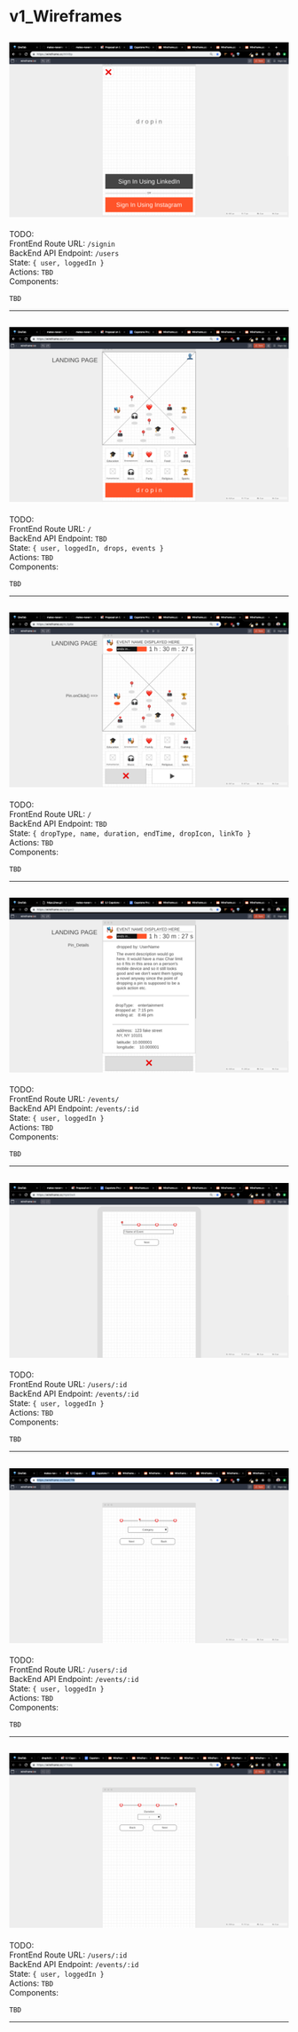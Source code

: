 # v1_Wireframes

## ![signin](../docs/v1_wireframes/signin.png)

TODO:  
FrontEnd Route URL: `/signin`  
BackEnd API Endpoint: `/users`  
State: `{ user, loggedIn }`  
Actions: `TBD`  
Components:

```
TBD
```

---

## ![landing](../docs/v1_wireframes/landing.png)

TODO:  
FrontEnd Route URL: `/`  
BackEnd API Endpoint: `TBD`  
State: `{ user, loggedIn, drops, events }`  
Actions: `TBD`  
Components:

```
TBD
```

---

## ![pin-onclick](../docs/v1_wireframes/pin-onclick.png)

TODO:  
FrontEnd Route URL: `/`  
BackEnd API Endpoint: `TBD`  
State: `{ dropType, name, duration, endTime, dropIcon, linkTo }`  
Actions: `TBD`  
Components:

```
TBD
```

---


## ![pin-details](../docs/v1_wireframes/pin-details.png)

TODO:  
FrontEnd Route URL: `/events/`  
BackEnd API Endpoint: `/events/:id`  
State: `{ user, loggedIn }`  
Actions: `TBD`  
Components:

```
TBD
```

---

## ![stepper-1](../docs/v1_wireframes/stepper-1.png)

TODO:  
FrontEnd Route URL: `/users/:id`  
BackEnd API Endpoint: `/events/:id`  
State: `{ user, loggedIn }`  
Actions: `TBD`  
Components:

```
TBD
```

---

## ![stepper-2](../docs/v1_wireframes/stepper-2.png)

TODO:  
FrontEnd Route URL: `/users/:id`  
BackEnd API Endpoint: `/events/:id`  
State: `{ user, loggedIn }`  
Actions: `TBD`  
Components:

```
TBD
```

---

## ![stepper-4](../docs/v1_wireframes/stepper-4.png)

TODO:  
FrontEnd Route URL: `/users/:id`  
BackEnd API Endpoint: `/events/:id`  
State: `{ user, loggedIn }`  
Actions: `TBD`  
Components:

```
TBD
```

---
